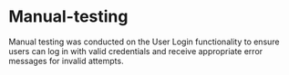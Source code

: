 # Manual-testing
Manual testing was conducted on the User Login functionality to ensure users can log in with valid credentials and receive appropriate error messages for invalid attempts.
